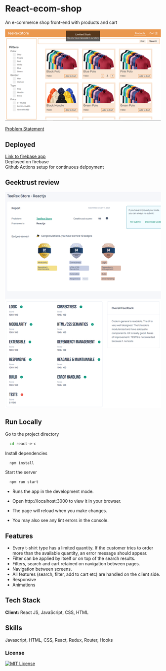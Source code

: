 # React-ecom-shop

An e-commerce shop front-end with products and cart

![Live](media/e-c-live.png)

[Problem Statement](https://www.geektrust.com/coding/detailed/teerex-store)

## Deployed

[Link to firebase app](https://tee-rex-ecom.firebaseapp.com/products)  
Deployed on firebase  
Github Actions setup for continuous delpoyment


## Geektrust review

![Main](media/e-c-main.png)
![Detail](media/e-c-detail.png)


## Run Locally

Go to the project directory

```bash
  cd react-e-c
```

Install dependencies

```bash
  npm install
```

Start the server

```bash
  npm run start
```

- Runs the app in the development mode.
- Open http://localhost:3000 to view it in your browser.

- The page will reload when you make changes.
- You may also see any lint errors in the console.

## Features

- Every t-shirt type has a limited quantity. If the customer tries to order more than the available quantity, an error message should appear.
- Filter can be applied by itself or on top of the search results.
- Filters, search and cart retained on navigation between pages.
- Navigation between screens.
- All features (search, filter, add to cart etc) are handled on the client side.
- Responsive
- Animations

## Tech Stack

**Client:** React JS, JavaScript, CSS, HTML

## Skills

Javascript, HTML, CSS, React, Redux, Router, Hooks

### License

[![MIT License](https://img.shields.io/badge/License-MIT-green.svg)](https://choosealicense.com/licenses/mit/)

